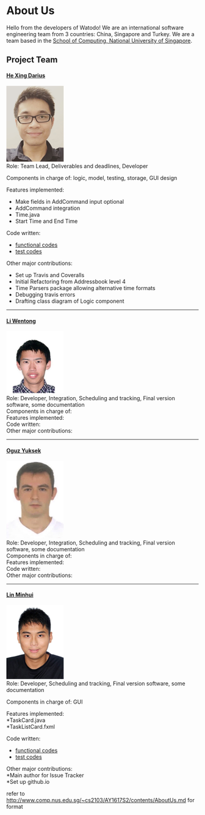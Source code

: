 # About Us

Hello from the developers of Watodo! We are an international software engineering team from 3 countries: China, Singapore and Turkey. We are a team based in the [School of Computing, National University of Singapore](http://www.comp.nus.edu.sg).

## Project Team

#### [He Xing Darius](https://github.com/hesingon) <br>
<img src="images/hesingon.png" width="150"><br>
Role: Team Lead, Deliverables and deadlines, Developer <br>

Components in charge of: logic, model, testing, storage, GUI design<br>

Features implemented:<br>
   * Make fields in AddCommand input optional<br>
   * AddCommand integration<br>
   * Time.java<br>
   * Start Time and End Time<br>

Code written: <br>
   * [functional codes](https://github.com/CS2103JAN2017-T15-B2/main/blob/master/collated/main/A0143873Y.md)<br>
   * [test codes](https://github.com/CS2103JAN2017-T15-B2/main/blob/master/collated/test/A0143873Y.md)<br>

Other major contributions:<br>
   * Set up Travis and Coveralls<br>
   * Initial Refactoring from Addressbook level 4<br>
   * Time Parsers package allowing alternative time formats<br>
   * Debugging travis errors<br>
   * Drafting class diagram of Logic component<br>

-----

#### [Li Wentong](http://github.com/Wentong-DST) <br>
<img src="images/wentong.png" width="150"><br>
Role: Developer, Integration, Scheduling and tracking, Final version software, some documentation <br>
Components in charge of:<br>
Features implemented: <br>
Code written:<br>
Other major contributions:<br>

-----

#### [Oguz Yuksek](http://github.com/yuksek) <br>
<img src="images/OguzYuksek.png" width="150"><br>
Role: Developer, Integration, Scheduling and tracking, Final version software, some documentation <br>
Components in charge of:<br>
Features implemented: <br>
Code written:<br>
Other major contributions:<br>

-----

#### [Lin Minhui](http://github.com/lmh1234) <br>
<img src="images/minhui.png" width="150"><br>
Role: Developer, Scheduling and tracking, Final version software, some documentation<br>

Components in charge of: GUI<br>

Features implemented: <br>
   *TaskCard.java<br>
   *TaskListCard.fxml<br>

Code written:<br>
   * [functional codes](https://github.com/CS2103JAN2017-T15-B2/main/blob/master/collated/main/A0130138U.md)<br>
   * [test codes](https://github.com/CS2103JAN2017-T15-B2/main/blob/master/collated/test/A0130138U.md)<br>
   
Other major contributions:<br>
   *Main author for Issue Tracker<br>
   *Set up github.io<br>

refer to http://www.comp.nus.edu.sg/~cs2103/AY1617S2/contents/AboutUs.md for format<br>
